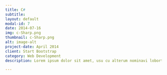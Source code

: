 ```yaml
---
title: C#
subtitle: 
layout: default
modal-id: 7
date: 2014-07-16
img: c-Sharp.png
thumbnail: c-Sharp.png
alt: image-alt
project-date: April 2014
client: Start Bootstrap
category: Web Development
description: Lorem ipsum dolor sit amet, usu cu alterum nominavi lobortis. At duo novum diceret. Tantas apeirian vix et, usu sanctus postulant inciderint ut, populo diceret necessitatibus in vim. Cu eum dicam feugiat noluisse.

---
```

